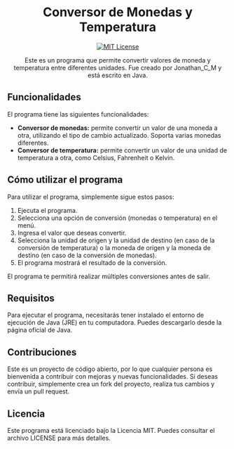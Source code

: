 <div align="center">

# Conversor de Monedas y Temperatura

[![MIT License](https://img.shields.io/badge/license-MIT-blue.svg)](https://github.com/tuusuario/tuproyecto/blob/main/LICENSE)

Este es un programa que permite convertir valores de moneda y temperatura entre diferentes unidades. Fue creado por Jonathan_C_M y está escrito en Java.

</div>

## Funcionalidades

El programa tiene las siguientes funcionalidades:

- **Conversor de monedas:** permite convertir un valor de una moneda a otra, utilizando el tipo de cambio actualizado. Soporta varias monedas diferentes.
- **Conversor de temperatura:** permite convertir un valor de una unidad de temperatura a otra, como Celsius, Fahrenheit o Kelvin.

## Cómo utilizar el programa

Para utilizar el programa, simplemente sigue estos pasos:

1. Ejecuta el programa.
2. Selecciona una opción de conversión (monedas o temperatura) en el menú.
3. Ingresa el valor que deseas convertir.
4. Selecciona la unidad de origen y la unidad de destino (en caso de la conversión de temperatura) o la moneda de origen y la moneda de destino (en caso de la conversión de monedas).
5. El programa mostrará el resultado de la conversión.

El programa te permitirá realizar múltiples conversiones antes de salir.

## Requisitos

Para ejecutar el programa, necesitarás tener instalado el entorno de ejecución de Java (JRE) en tu computadora. Puedes descargarlo desde la página oficial de Java.

## Contribuciones

Este es un proyecto de código abierto, por lo que cualquier persona es bienvenida a contribuir con mejoras y nuevas funcionalidades. Si deseas contribuir, simplemente crea un fork del proyecto, realiza tus cambios y envía un pull request.

## Licencia

Este programa está licenciado bajo la Licencia MIT. Puedes consultar el archivo LICENSE para más detalles.